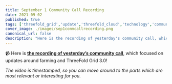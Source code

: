 ```yaml
---
title: September 1 Community Call Recording
date: 2021-09-02
published: true
tags: ['threefold_grid','update','threefold_cloud','technology','community','farming']
cover_image: ./images/sep1commcallrecording.png
canonical_url: false
description: "Here is the recording of yesterday's community call, which focused on farming and TF Grid 3.0!"
---
```


📹 Here is **[the recording of yesterday’s community call](https://www.youtube.com/watch?v=mc3-y-jT6r4)**, which focused on updates around farming and ThreeFold Grid 3.0!

*The video is timestamped, so you can move around to the parts which are most relevant or interesting for you.*